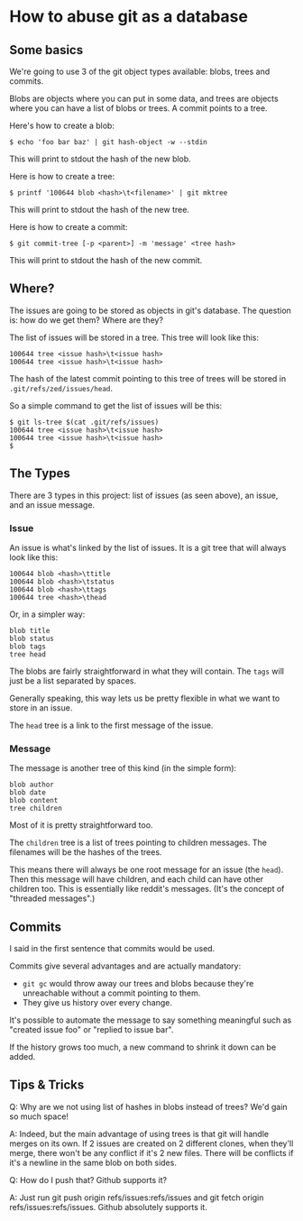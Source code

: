 # How to abuse git as a database

## Some basics

We're going to use 3 of the git object types available: blobs, trees
and commits.

Blobs are objects where you can put in some data, and trees are
objects where you can have a list of blobs or trees. A commit points
to a tree.

Here's how to create a blob:

```
$ echo 'foo bar baz' | git hash-object -w --stdin
```

This will print to stdout the hash of the new blob.

Here is how to create a tree:

```
$ printf '100644 blob <hash>\t<filename>' | git mktree
```

This will print to stdout the hash of the new tree.

Here is how to create a commit:

```
$ git commit-tree [-p <parent>] -m 'message' <tree hash>
```

This will print to stdout the hash of the new commit.

## Where?

The issues are going to be stored as objects in git's database. The
question is: how do we get them? Where are they?

The list of issues will be stored in a tree. This tree will look like
this:

```
100644 tree <issue hash>\t<issue hash>
100644 tree <issue hash>\t<issue hash>
```

The hash of the latest commit pointing to this tree of trees will be
stored in `.git/refs/zed/issues/head`.

So a simple command to get the list of issues will be this:

```
$ git ls-tree $(cat .git/refs/issues)
100644 tree <issue hash>\t<issue hash>
100644 tree <issue hash>\t<issue hash>
$
```

## The Types

There are 3 types in this project: list of issues (as seen above), an
issue, and an issue message.

### Issue

An issue is what's linked by the list of issues. It is a git tree that
will always look like this:

```
100644 blob <hash>\ttitle
100644 blob <hash>\tstatus
100644 blob <hash>\ttags
100644 tree <hash>\thead
```

Or, in a simpler way:

```
blob title
blob status
blob tags
tree head
```

The blobs are fairly straightforward in what they will contain. The
`tags` will just be a list separated by spaces.

Generally speaking, this way lets us be pretty flexible in what we
want to store in an issue.

The `head` tree is a link to the first message of the issue.

### Message

The message is another tree of this kind (in the simple form):

```
blob author
blob date
blob content
tree children
```

Most of it is pretty straightforward too.

The `children` tree is a list of trees pointing to children
messages. The filenames will be the hashes of the trees.

This means there will always be one root message for an issue (the
`head`). Then this message will have children, and each child can have
other children too. This is essentially like reddit's messages. (It's
the concept of "threaded messages".)

## Commits

I said in the first sentence that commits would be used.

Commits give several advantages and are actually mandatory:

- `git gc` would throw away our trees and blobs because they're
  unreachable without a commit pointing to them.
- They give us history over every change.

It's possible to automate the message to say something meaningful such
as "created issue foo" or "replied to issue bar".

If the history grows too much, a new command to shrink it down can be added.

## Tips & Tricks

Q: Why are we not using list of hashes in blobs instead of trees? We'd
gain so much space!

A: Indeed, but the main advantage of using trees is that git will handle
merges on its own. If 2 issues are created on 2 different clones, when
they'll merge, there won't be any conflict if it's 2 new files. There
will be conflicts if it's a newline in the same blob on both sides.

Q: How do I push that? Github supports it?

A: Just run git push origin refs/issues:refs/issues and git fetch
origin refs/issues:refs/issues. Github absolutely supports it.
